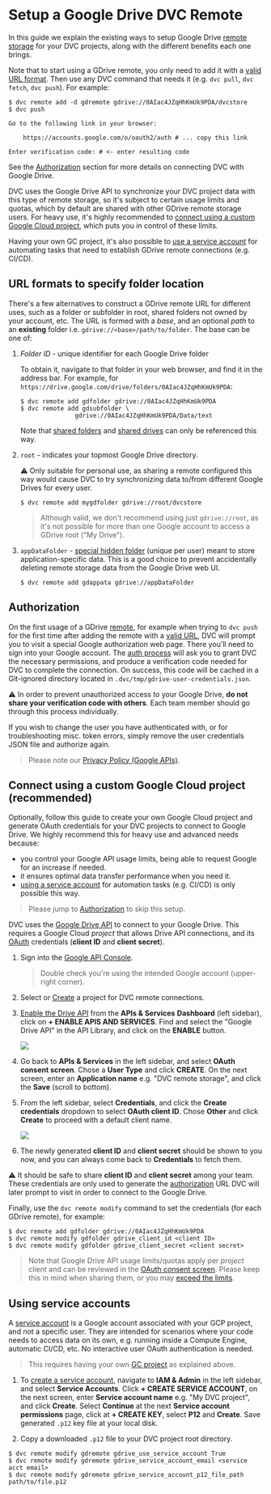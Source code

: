 # Setup a Google Drive DVC Remote

In this guide we explain the existing ways to setup Google Drive
[remote storage](/doc/command-reference/remote) for your <abbr>DVC
projects</abbr>, along with the different benefits each one brings.

Note that to start using a GDrive remote, you only need to add it with a
[valid URL format](#url-format-to-specify-folder-location). Then use any DVC
command that needs it (e.g. `dvc pull`, `dvc fetch`, `dvc push`). For example:

```dvc
$ dvc remote add -d gdremote gdrive://0AIac4JZqHhKmUk9PDA/dvcstore
$ dvc push

Go to the following link in your browser:

    https://accounts.google.com/o/oauth2/auth # ... copy this link

Enter verification code: # <- enter resulting code
```

See the [Authorization](#authorization) section for more details on connecting
DVC with Google Drive.

DVC uses the Google Drive API to synchronize your <abbr>DVC project</abbr> data
with this type of remote storage, so it's subject to certain usage limits and
quotas, which by default are shared with other GDrive remote storage users. For
heavy use, it's highly recommended to
[connect using a custom Google Cloud project](#connect-using-a-custom-google-cloud-project),
which puts you in control of these limits.

Having your own GC project, it's also possible to
[use a service account](#using-service-accounts) for automating tasks that need
to establish GDrive remote connections (e.g. CI/CD).

## URL formats to specify folder location

There's a few alternatives to construct a GDrive remote URL for different uses,
such as a folder or subfolder in root, shared folders not owned by your account,
etc. The URL is formed with a _base_, and an optional _path_ to an **existing**
folder i.e. `gdrive://<base>/path/to/folder`. The base can be one of:

1. _Folder ID_ - unique identifier for each Google Drive folder

   To obtain it, navigate to that folder in your web browser, and find it in the
   address bar. For example, for
   `https://drive.google.com/drive/folders/0AIac4JZqHhKmUk9PDA`:

   ```dvc
   $ dvc remote add gdfolder gdrive://0AIac4JZqHhKmUk9PDA
   $ dvc remote add gdsubfolder \
                  gdrive://0AIac4JZqHhKmUk9PDA/Data/text
   ```

   Note that [shared folders](https://support.google.com/drive/answer/7166529)
   and [shared drives](https://support.google.com/a/users/answer/9310351) can
   only be referenced this way.

2. `root` - indicates your topmost Google Drive directory.

   ⚠️ Only suitable for personal use, as sharing a remote configured this way
   would cause DVC to try synchronizing data to/from different Google Drives for
   every user.

   ```dvc
   $ dvc remote add mygdfolder gdrive://root/dvcstore
   ```

   > Although valid, we don't recommend using just `gdrive://root`, as it's not
   > possible for more than one Google account to access a GDrive root ("My
   > Drive").

3. `appDataFolder` -
   [special hidden folder](https://developers.google.com/drive/api/v2/appdata)
   (unique per user) meant to store application-specific data. This is a good
   choice to prevent accidentally deleting remote storage data from the Google
   Drive web UI.

   ```dvc
   $ dvc remote add gdappata gdrive://appDataFolder
   ```

## Authorization

On the first usage of a GDrive [remote](/doc/command-reference/remote), for
example when trying to `dvc push` for the first time after adding the remote
with a [valid URL](#url-format-to-specify-folder-location), DVC will prompt you
to visit a special Google authorization web page. There you'll need to sign into
your Google account. The
[auth process](https://developers.google.com/drive/api/v2/about-auth) will ask
you to grant DVC the necessary permissions, and produce a verification code
needed for DVC to complete the connection. On success, this code will be cached
in a Git-ignored directory located in `.dvc/tmp/gdrive-user-credentials.json`.

⚠️ In order to prevent unauthorized access to your Google Drive, **do not share
your verification code with others**. Each team member should go through this
process individually.

If you wish to change the user you have authenticated with, or for
troubleshooting misc. token errors, simply remove the user credentials JSON file
and authorize again.

> Please note our [Privacy Policy (Google APIs)](/doc/user-guide/privacy).

## Connect using a custom Google Cloud project (recommended)

Optionally, follow this guide to create your own Google Cloud project and
generate OAuth credentials for your <abbr>DVC projects</abbr> to connect to
Google Drive. We highly recommend this for heavy use and advanced needs because:

- you control your Google API usage limits, being able to request Google for an
  increase if needed.
- it ensures optimal data transfer performance when you need it.
- [using a service account](#using-service-accounts) for automation tasks (e.g.
  CI/CD) is only possible this way.

> Please jump to [Authorization](#authorization) to skip this setup.

DVC uses the [Google Drive API](https://developers.google.com/drive) to connect
to your Google Drive. This requires a Google Cloud _project_ that allows Drive
API connections, and its
[OAuth](https://developers.google.com/identity/protocols/OAuth2) credentials
(**client ID** and **client secret**).

1. Sign into the [Google API Console](https://console.developers.google.com).

   > Double check you're using the intended Google account (upper-right corner).

2. Select or
   [Create](https://cloud.google.com/resource-manager/docs/creating-managing-projects#creating_a_project)
   a project for DVC remote connections.

3. [Enable the Drive API](https://developers.google.com/drive/api/v2/about-sdk)
   from the **APIs & Services** **Dashboard** (left sidebar), click on **+
   ENABLE APIS AND SERVICES**. Find and select the "Google Drive API" in the API
   Library, and click on the **ENABLE** button.

   ![](/img/gdrive-enable-apis-and-services.png)

4. Go back to **APIs & Services** in the left sidebar, and select **OAuth
   consent screen**. Chose a **User Type** and click **CREATE**. On the next
   screen, enter an **Application name** e.g. "DVC remote storage", and click
   the **Save** (scroll to bottom).

5. From the left sidebar, select **Credentials**, and click the **Create
   credentials** dropdown to select **OAuth client ID**. Chose **Other** and
   click **Create** to proceed with a default client name.

   ![](/img/gdrive-create-credentials.png)

6. The newly generated **client ID** and **client secret** should be shown to
   you now, and you can always come back to **Credentials** to fetch them.

⚠️ It should be safe to share **client ID** and **client secret** among your
team. These credentials are only used to generate the
[authorization](#authorization) URL DVC will later prompt to visit in order to
connect to the Google Drive.

Finally, use the `dvc remote modify` command to set the credentials (for each
GDrive remote), for example:

```dvc
$ dvc remote add gdfolder gdrive://0AIac4JZqHhKmUk9PDA
$ dvc remote modify gdfolder gdrive_client_id <client ID>
$ dvc remote modify gdfolder gdrive_client_secret <client secret>
```

> Note that Google Drive API usage limits/quotas apply per _project_ client and
> can be reviewed in the
> [OAuth consent screen](https://console.developers.google.com/apis/credentials/consent).
> Please keep this in mind when sharing them, or you may
> [exceed the limits](https://developers.google.com/drive/api/v2/handle-errors?hl=ro#resolve_a_403_error_usage_limit_exceeded).

## Using service accounts

A [service account](https://cloud.google.com/iam/docs/service-accounts) is a
Google account associated with your GCP project, and not a specific user. They
are intended for scenarios where your code needs to access data on its own, e.g.
running inside a Compute Engine, automatic CI/CD, etc. No interactive user OAuth
authentication is needed.

> This requires having your own
> [GC project](/doc/user-guide/setup-google-drive-remote#connect-using-a-custom-google-cloud-project)
> as explained above.

1. To
   [create a service account](https://cloud.google.com/docs/authentication/getting-started#creating_a_service_account),
   navigate to **IAM & Admin** in the left sidebar, and select **Service
   Accounts**. Click **+ CREATE SERVICE ACCOUNT**, on the next screen, enter
   **Service account name** e.g. "My DVC project", and click **Create**. Select
   **Continue** at the next **Service account permissions** page, click at **+
   CREATE KEY**, select **P12** and **Create**. Save generated `.p12` key file
   at your local disk.

1. Copy a downloaded `.p12` file to your DVC project root directory.

```dvc
$ dvc remote modify gdremote gdrive_use_service_account True
$ dvc remote modify gdremote gdrive_service_account_email <service acct email>
$ dvc remote modify gdremote gdrive_service_account_p12_file_path path/to/file.p12
```
